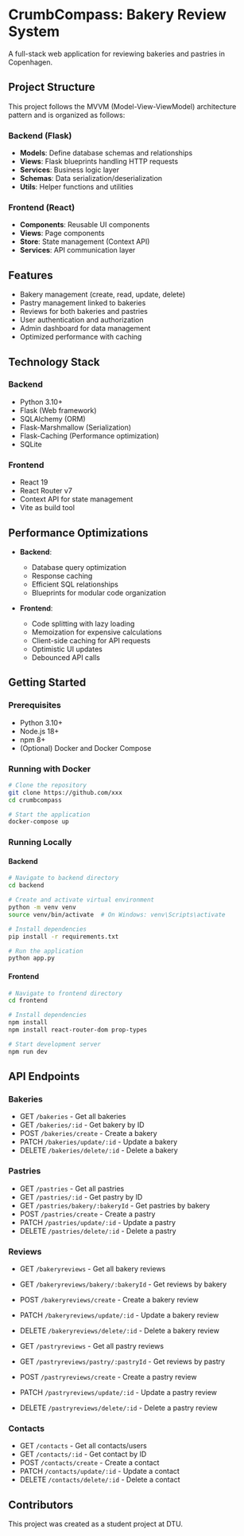 # CrumbCompass: Bakery Review System

A full-stack web application for reviewing bakeries and pastries in Copenhagen.

## Project Structure

This project follows the MVVM (Model-View-ViewModel) architecture pattern and is organized as follows:

### Backend (Flask)

- **Models**: Define database schemas and relationships
- **Views**: Flask blueprints handling HTTP requests
- **Services**: Business logic layer
- **Schemas**: Data serialization/deserialization
- **Utils**: Helper functions and utilities

### Frontend (React)

- **Components**: Reusable UI components
- **Views**: Page components
- **Store**: State management (Context API)
- **Services**: API communication layer

## Features

- Bakery management (create, read, update, delete)
- Pastry management linked to bakeries
- Reviews for both bakeries and pastries
- User authentication and authorization
- Admin dashboard for data management
- Optimized performance with caching

## Technology Stack

### Backend
- Python 3.10+
- Flask (Web framework)
- SQLAlchemy (ORM)
- Flask-Marshmallow (Serialization)
- Flask-Caching (Performance optimization)
- SQLite 

### Frontend
- React 19
- React Router v7
- Context API for state management
- Vite as build tool

## Performance Optimizations

- **Backend**:
  - Database query optimization
  - Response caching
  - Efficient SQL relationships
  - Blueprints for modular code organization

- **Frontend**:
  - Code splitting with lazy loading
  - Memoization for expensive calculations
  - Client-side caching for API requests
  - Optimistic UI updates
  - Debounced API calls

## Getting Started

### Prerequisites
- Python 3.10+
- Node.js 18+
- npm 8+
- (Optional) Docker and Docker Compose

### Running with Docker
```bash
# Clone the repository
git clone https://github.com/xxx
cd crumbcompass

# Start the application
docker-compose up
```

### Running Locally

#### Backend
```bash
# Navigate to backend directory
cd backend

# Create and activate virtual environment
python -m venv venv
source venv/bin/activate  # On Windows: venv\Scripts\activate

# Install dependencies
pip install -r requirements.txt

# Run the application
python app.py
```

#### Frontend
```bash
# Navigate to frontend directory
cd frontend

# Install dependencies
npm install
npm install react-router-dom prop-types

# Start development server
npm run dev
```

## API Endpoints

### Bakeries
- GET `/bakeries` - Get all bakeries
- GET `/bakeries/:id` - Get bakery by ID
- POST `/bakeries/create` - Create a bakery
- PATCH `/bakeries/update/:id` - Update a bakery
- DELETE `/bakeries/delete/:id` - Delete a bakery

### Pastries
- GET `/pastries` - Get all pastries
- GET `/pastries/:id` - Get pastry by ID
- GET `/pastries/bakery/:bakeryId` - Get pastries by bakery
- POST `/pastries/create` - Create a pastry
- PATCH `/pastries/update/:id` - Update a pastry
- DELETE `/pastries/delete/:id` - Delete a pastry

### Reviews
- GET `/bakeryreviews` - Get all bakery reviews
- GET `/bakeryreviews/bakery/:bakeryId` - Get reviews by bakery
- POST `/bakeryreviews/create` - Create a bakery review
- PATCH `/bakeryreviews/update/:id` - Update a bakery review
- DELETE `/bakeryreviews/delete/:id` - Delete a bakery review

- GET `/pastryreviews` - Get all pastry reviews
- GET `/pastryreviews/pastry/:pastryId` - Get reviews by pastry
- POST `/pastryreviews/create` - Create a pastry review
- PATCH `/pastryreviews/update/:id` - Update a pastry review
- DELETE `/pastryreviews/delete/:id` - Delete a pastry review

### Contacts
- GET `/contacts` - Get all contacts/users
- GET `/contacts/:id` - Get contact by ID
- POST `/contacts/create` - Create a contact
- PATCH `/contacts/update/:id` - Update a contact
- DELETE `/contacts/delete/:id` - Delete a contact

## Contributors

This project was created as a student project at DTU.
